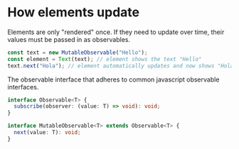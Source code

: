 # How elements update

Elements are only "rendered" once. If they need to update over time, their values must be passed in as observables.

```ts
const text = new MutableObservable("Hello");
const element = Text(text); // element shows the text "Hello"
text.next("Hola"); // element automatically updates and now shows "Hola"
```

The observable interface that adheres to common javascript observable interfaces.

```ts
interface Observable<T> {
  subscribe(observer: (value: T) => void): void;
}

interface MutableObservable<T> extends Observable<T> {
  next(value: T): void;
}
```
